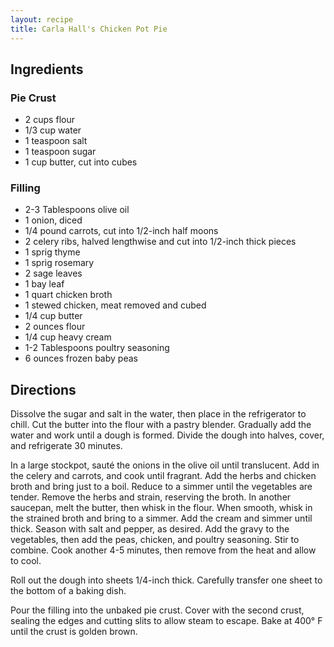 ```yaml
---
layout: recipe
title: Carla Hall's Chicken Pot Pie
---
```


## Ingredients


### Pie Crust

* 2 cups flour
* 1/3 cup water
* 1 teaspoon salt
* 1 teaspoon sugar
* 1 cup butter, cut into cubes

### Filling

* 2-3 Tablespoons olive oil
* 1 onion, diced
* 1/4 pound carrots, cut into 1/2-inch half moons
* 2 celery ribs, halved lengthwise and cut into 1/2-inch thick pieces
* 1 sprig thyme
* 1 sprig rosemary
* 2 sage leaves
* 1 bay leaf
* 1 quart chicken broth
* 1 stewed chicken, meat removed and cubed
* 1/4 cup butter
* 2 ounces flour
* 1/4 cup heavy cream
* 1-2 Tablespoons poultry seasoning
* 6 ounces frozen baby peas

## Directions

Dissolve the sugar and salt in the water, then place in the refrigerator
to chill. Cut the butter into the flour with a pastry blender. Gradually
add the water and work until a dough is formed. Divide the dough into
halves, cover, and refrigerate 30 minutes.

In a large stockpot, sauté the onions in the olive oil until
translucent. Add in the celery and carrots, and cook until fragrant. Add
the herbs and chicken broth and bring just to a boil. Reduce to a simmer
until the vegetables are tender. Remove the herbs and strain, reserving
the broth. In another saucepan, melt the butter, then whisk in the
flour. When smooth, whisk in the strained broth and bring to a simmer.
Add the cream and simmer until thick. Season with salt and pepper, as
desired. Add the gravy to the vegetables, then add the peas, chicken,
and poultry seasoning. Stir to combine. Cook another 4-5 minutes, then
remove from the heat and allow to cool.

Roll out the dough into sheets 1/4-inch thick. Carefully transfer one
sheet to the bottom of a baking dish.

Pour the filling into the unbaked pie crust. Cover with the second
crust, sealing the edges and cutting slits to allow steam to escape.
Bake at 400° F until the crust is golden brown.
